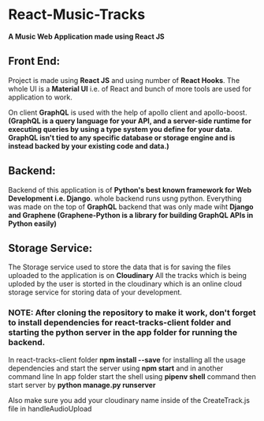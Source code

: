 # React-Music-Tracks
**A Music Web Application made using React JS**

## Front End:
Project is made using **React JS** and using number of **React Hooks**.
The whole UI is a **Material UI** i.e. of React and bunch of more tools are used for application to work.

On client **GraphQL** is used with the help of apollo client and apollo-boost.
**(GraphQL is a query language for your API, and a server-side runtime for executing queries by using a type system you define for your data. GraphQL isn't tied to any specific database or storage engine and is instead backed by your existing code and data.)**


## Backend:
Backend of this application is of **Python's best known framework for Web Development i.e. Django**.
whole backend runs usng python.
Everything was made on the top of **GraphQL** backend that was only made wiht **Django and Graphene (Graphene-Python is a library for building GraphQL APIs in Python easily)**

## Storage Service:
The Storage service used to store the data that is for saving the files uploaded to the application is on **Cloudinary**
All the tracks which is being uploded by the user is storted in the cloudinary which is an online cloud storage service for storing data of your development.


### NOTE: After cloning the repository to make it work, don't forget to install dependencies for react-tracks-client folder and starting the python server in the app folder for running the backend.

In react-tracks-client folder **npm install --save** for installing all the usage dependencies and start the server using **npm start**
and in another command line
In app folder start the shell using **pipenv shell** command then start server by **python manage.py runserver**

Also make sure you add your cloudinary name inside of the CreateTrack.js file in handleAudioUpload
